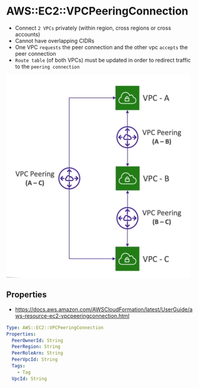 # AWS::EC2::VPCPeeringConnection

- Connect `2 VPCs` privately (within region, cross regions or cross accounts)
- Cannot have overlapping CIDRs
- One VPC `requests` the peer connection and the other vpc `accepts` the peer connection
- `Route table` (of both VPCs) must be updated in order to redirect traffic to the `peering connection`

![VPC Peering](.images/vpc-peering.png)

## Properties

- <https://docs.aws.amazon.com/AWSCloudFormation/latest/UserGuide/aws-resource-ec2-vpcpeeringconnection.html>

```yaml
Type: AWS::EC2::VPCPeeringConnection
Properties:
  PeerOwnerId: String
  PeerRegion: String
  PeerRoleArn: String
  PeerVpcId: String
  Tags:
    - Tag
  VpcId: String
```
